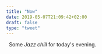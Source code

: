 ```yaml
---
title: "Now"
date: 2019-05-07T21:09:42+02:00
draft: false
type: "tweet"
---
```


<a href="https://itunes.apple.com/fr/playlist/jazz-chill/pl.63271312c084419891982eab46cc68ac"
type="application/rss+xml" class="iconfont icon-music" title="rss"></a> &nbsp;
Some _Jazz chill_ for today's evening.
